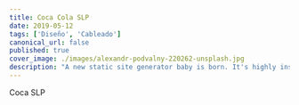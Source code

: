 ```yaml
---
title: Coca Cola SLP
date: 2019-05-12
tags: ['Diseño', 'Cableado']
canonical_url: false
published: true
cover_image: ./images/alexandr-podvalny-220262-unsplash.jpg
description: "A new static site generator baby is born. It's highly inspired by Gatsby.js (React based) but built on top of Vue.js. We have been working on it for a year and will have a beta ready soon. You can expect this baby to grow up fast!"
---
```


Coca SLP
